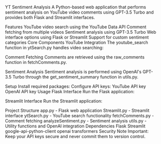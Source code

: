 YT Sentiment Analysis
A Python-based web application that performs sentiment analysis on YouTube video comments using GPT-3.5 Turbo and provides both Flask and Streamlit interfaces.

Features
YouTube video search using the YouTube Data API
Comment fetching from multiple videos
Sentiment analysis using GPT-3.5 Turbo
Web interface options using Flask or Streamlit
Support for custom sentiment categories
Core Components
YouTube Integration
The youtube_search function in ytSearch.py handles video searching:

Comment Fetching
Comments are retrieved using the raw_comments function in fetchComments.py.

Sentiment Analysis
Sentiment analysis is performed using OpenAI's GPT-3.5 Turbo through the get_sentiment_summary function in utils.py.

Setup
Install required packages:
Configure API keys:
YouTube API key
OpenAI API key
Usage
Flask Interface
Run the Flask application:

Streamlit Interface
Run the Streamlit application:

Project Structure
app.py - Flask web application
Streamlit.py - Streamlit interface
ytSearch.py - YouTube search functionality
fetchComments.py - Comment fetching
analyzeSentiment.py - Sentiment analysis
utils.py - Utility functions and OpenAI integration
Dependencies
Flask
Streamlit
google-api-python-client
openai
transformers
Security Note
Important: Keep your API keys secure and never commit them to version control.

